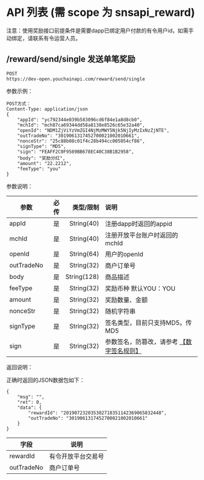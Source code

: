 
# API 列表 (需 scope 为 snsapi_reward)
注意：使用奖励接口前提条件是需要dapp已绑定用户付款的有令用户id，如需手动绑定，请联系有令运营人员。

## /reward/send/single 发送单笔奖励

```
POST
https://dev-open.youchainapi.com/reward/send/single
```
参数示例：
```$xslt
POST方式：
Content-Type: application/json
{
    "appId": "yc792344e039b583096cd6f84e1a8d8cb0",
    "mchId": "mch87ca69344dd58a8138e8526c65e32a40",
    "openId": "NDM1ZjViYzVmZGI4NjMzMWY5Njk5NjIyMzIxNzZjNTE",
    "outTradeNo": "3019061317452700021002010661",
    "nonceStr": "25c88b08c01f4c28b494cc005054cf86",
    "signType": "MD5",
    "sign": "FEAFF2C0F9589BB678EC40C38B1B2958",
    "body": "奖励分红",
    "amount": "22.2212",
    "feeType": "you"
}
```
参数说明：

| 参数           | 必传    | 类型/限制    | 说明  |
| --------      | -----:  | --------:   | :---- |
| appId         | 是      | String(40)  | 注册dapp时返回的appid  |
| mchId         | 是      | String(40)  | 注册开放平台账户时返回的mchId |
| openId        | 是      | String(64)  | 用户的openId |
| outTradeNo    | 是      | String(32)  | 商户订单号 |
| body          | 是      | String(128) | 商品描述 |
| feeType       | 是      | String(32)  | 奖励币种 默认YOU：YOU |
| amount        | 是      | String(32)  | 奖励数量、金额 |
| nonceStr      | 是      | String(32)  | 随机字符串 |
| signType      | 是      | String(32)  | 签名类型，目前只支持MD5。传MD5 |
| sign          | 是      | String(32)  | 参数签名，防篡改，请参考 [【数字签名规则】](sign.md) |

返回说明：

正确时返回的JSON数据包如下：

```
{
    "msg": "",
    "ret": 0,
    "data": {
        "rewardId": "201907232035302718351142369065832448",
        "outTradeNo": "3019061317452700021002010661"
    }
}
```

|字段|说明|
| --- | --- |
|rewardId|有令开放平台交易号|
|outTradeNo|商户订单号|
